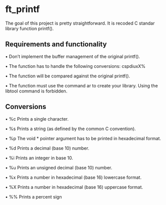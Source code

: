 # ft_printf

The goal of this project is pretty straightforward. It is recoded C standar library function printf().

## Requirements and functionality

• Don’t implement the buffer management of the original printf().

• The function has to handle the following conversions: cspdiuxX%

• The function will be compared against the original printf().

• The function must use the command ar to create your library.
  Using the libtool command is forbidden.

## Conversions

• %c Prints a single character.

• %s Prints a string (as defined by the common C convention).

• %p The void * pointer argument has to be printed in hexadecimal format.

• %d Prints a decimal (base 10) number.

• %i Prints an integer in base 10.

• %u Prints an unsigned decimal (base 10) number.

• %x Prints a number in hexadecimal (base 16) lowercase format.

• %X Prints a number in hexadecimal (base 16) uppercase format.

• %% Prints a percent sign